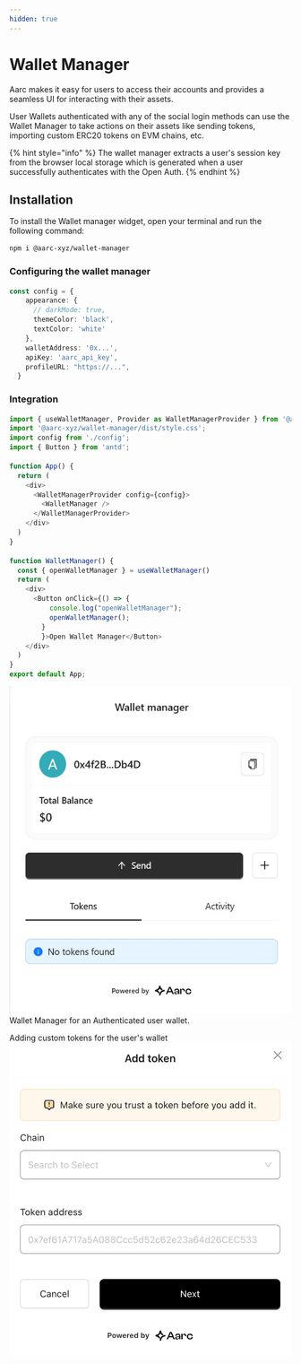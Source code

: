 ```yaml
---
hidden: true
---
```


# Wallet Manager

Aarc makes it easy for users to access their accounts and provides a seamless UI for interacting with their assets.&#x20;

User Wallets authenticated with any of the social login methods can use the Wallet Manager to take actions on their assets like sending tokens, importing custom ERC20 tokens on EVM chains, etc.

{% hint style="info" %}
The wallet manager extracts a user's session key from the browser local storage which is generated when a user successfully authenticates with the Open Auth.
{% endhint %}

## Installation

To install the Wallet manager widget, open your terminal and run the following command:

```bash
npm i @aarc-xyz/wallet-manager
```

### Configuring the wallet manager

```typescript
const config = {
    appearance: {
      // darkMode: true,
      themeColor: 'black',
      textColor: 'white'
    },
    walletAddress: '0x...',
    apiKey: 'aarc_api_key',
    profileURL: "https://...",
  }
```

### Integration

```typescript
import { useWalletManager, Provider as WalletManagerProvider } from '@aarc-xyz/wallet-manager';
import '@aarc-xyz/wallet-manager/dist/style.css';
import config from './config';
import { Button } from 'antd';

function App() {
  return (
    <div>
      <WalletManagerProvider config={config}>
        <WalletManager />
      </WalletManagerProvider>
    </div>
  )
}

function WalletManager() {
  const { openWalletManager } = useWalletManager()
  return (
    <div>
      <Button onClick={() => { 
          console.log("openWalletManager"); 
          openWalletManager();
        }
        }>Open Wallet Manager</Button>
    </div>
  )
}
export default App;
```

![](<../.gitbook/assets/wallet manager 2.jpeg>)  Wallet Manager for an Authenticated user wallet.

Adding custom tokens for the user's wallet ![](<../.gitbook/assets/image (2) (1).png>)

